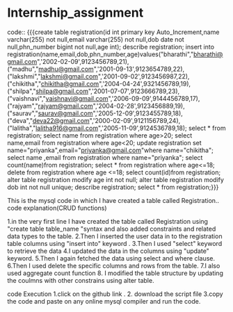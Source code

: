 # Internship_assignment
code::
{{{create table registration(id int primary key Auto_Increment,name varchar(255) not null,email varchar(255) not null,dob date not null,phn_number bigint not null,age int);
describe registration;
insert into registration(name,email,dob,phn_number,age)values("bharathi","bharathi@gmail.com",'2002-02-09',9123456789,21),("madhu","madhu@gmail.com",'2001-09-13',9123654789,22),("lakshmi","lakshmi@gmail.com",'2001-09-02',9123456987,22),("chikitha","chikitha@gmail.com",'2004-04-24',9321456789,19),("shilpa","shilpa@gmail.com",'2001-07-07',9123666789,23),("vaishnavi","vaishnavi@gmail.com",'2006-09-09',9144456789,17),("rajyam","rajyam@gmail.com",'2004-02-28',9123456889,19),("saurav","saurav@gmail.com",'2005-12-09',9123455789,18),("deva","deva22@gmail.com",'2000-02-09',9121156789,24),("lalitha","lalitha916@gmail.com",'2005-11-09',9124536789,18);
select * from registration;
select name from registration where age>20;
select name,email from registration where age<20;
update registration set name="priyanka",email="priyanka@gmail.com"where name="chikitha";
select name ,email from registration where name="priyanka";
select count(name)from registration;
select *  from registration where age<=18;
delete from registration where age <=18;
select count(id)from registration;
alter table registration modify age int not null;
alter table registration modify dob int not null unique;
describe registration;
select * from registration;}}}

This is the mysql code in which I have created a table called Registration..
code explanation(CRUD functions)

1.in the very first line I have created the table called Registration using "create table table_name "syntax and also added constraints and related data types to the table.
2.Then I inserted the user data in to the registration table columns using "insert into" keyword .
3.Then I used "select" keyword to retrieve the data
4.I updated the data in the columns using "update" keyword.
5.Then I again fetched the data using select and where clause.
6.Then I used delete the specific columns and rows from the table.
7.I also used aggregate count function
8. I modified the table structure by updating the coulmns with other constrains using alter table.


code Execution
1.click on the github link .
2. download the script file
3.copy the code and paste on any online mysql compiler and run the code.
